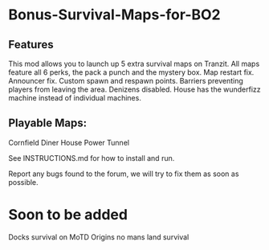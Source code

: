 # Bonus-Survival-Maps-for-BO2

## Features

This mod allows you to launch up 5 extra survival maps on Tranzit.
All maps feature all 6 perks, the pack a punch and the mystery box.
Map restart fix.
Announcer fix.
Custom spawn and respawn points.
Barriers preventing players from leaving the area.
Denizens disabled.
House has the wunderfizz machine instead of individual machines.

## Playable Maps:

Cornfield
Diner
House
Power
Tunnel

See INSTRUCTIONS.md for how to install and run.

Report any bugs found to the forum, we will try to fix them as soon as possible.

# Soon to be added
Docks survival on MoTD
Origins no mans land survival

